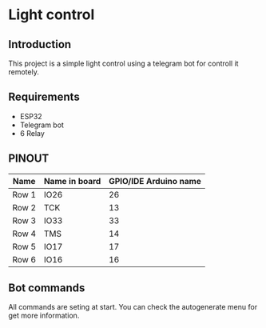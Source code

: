 # Light control
## Introduction
This project is a simple light control using a telegram bot for controll it remotely.

## Requirements
* ESP32
* Telegram bot
* 6 Relay

## PINOUT
| Name                | Name in board | GPIO/IDE Arduino name |
|---------------------|---------------|-----------------------|
| Row 1               | IO26          | 26                    |
| Row 2               | TCK           | 13                    |
| Row 3               | IO33          | 33                    |
| Row 4               | TMS           | 14                    |
| Row 5               | IO17          | 17                    |
| Row 6               | IO16          | 16                    |

## Bot commands
All commands are seting at start. You can check the autogenerate menu for get more information.